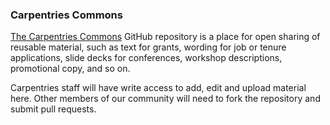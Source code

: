 ### Carpentries Commons

[The Carpentries Commons](https://github.com/carpentries/commons) GitHub repository is a place for open sharing of reusable material, such as text for grants, wording for job or tenure applications, slide decks for conferences, workshop descriptions, promotional copy, and so on.

Carpentries staff will have write access to add, edit and upload material here. Other members of our community will need to fork the repository and submit pull requests.